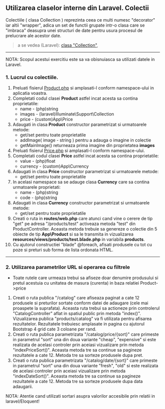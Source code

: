 
## Utilizarea claselor interne din Laravel. Colectii

Colectiile ( clasa Collection ) reprezinta ceea ce multi numesc "decorator" iar altii "wrapper", adica
un set de functii grupate intr-o clasa care se "imbraca" deasupra unei structuri de date pentru usura
procesul de prelucrare ale acestor date.

> a se vedea (Laravel):
[clasa "Collection"](https://laravel.com/docs/5.8/collections),




---

NOTA: Scopul acestui exercitiu este sa va obisnuiasca sa utilizati datele in Laravel. 

### 1. Lucrul cu colectiile.

1. Preluati fisierul [Product.php](./Product.php) si amplasati-l conform namespace-ului in aplicatia voastra.
2. Completati codul clasei **Product** astfel incat acesta sa contina proprietatile:
   * name - (php)string    
   * images - (laravel)Illuminate\Support\Collection
   * price - (custom)App\Price
3. Adaugati in clasa **Product** constructor parametrizat si urmatoarele metode:
   * get/set pentru toate proprietatile
   * addImage( image - string ) pentru a adauga o imagine in colectie
   * getMainImage() returneaza prima imagine din proprietatea **images**
4. Preluati fisierul [Price.php](./Price.php) si amplasati-l conform namespace-ului.
5. Completati codul clasei **Price** astfel incat acesta sa contina proprietatile:
   * value - (php)float    
   * currency - (custom)App\Currency
6. Adaugati in clasa **Price** constructor parametrizat si urmatoarele metode:
   * get/set pentru toate proprietatile
7. In acelasi namespace sa se adauge clasa **Currency** care sa contina urmatoarele proprietati:
   * name - (php)string 
   * code - (php)string
8. Adaugati in clasa **Currency** constructor parametrizat si urmatoarele metode:
   * get/set pentru toate proprietatile   
9. Creati o ruta in **routes/web.php** care atunci cand vine o cerere de tip "get" pe adresa "/products/test" activeaza metoda "test" din ProductController. Aceasta metoda trebuie sa genereze o colectie din 5 obiecte de tip **App\Product** si sa le transmita in vizualizarea **resources/views/products/test.blade.php** in variabila **products**.
10. Cu ajutorul constructiei "blade" @foreach, afisati produsele cu tot cu poze si preturi sub forma de lista ordonata HTML.

---



### 2. Utilizarea parametrilor URL si operarea cu filtrele
* Toate rutele care urmeaza trebui sa afiseze doar denumire produsului si pretul acestuia cu unitatea de masura (curenta) in baza relatiei Product->price


1. Creati o ruta publica "/catalog" care afiseaza paginat a cate 12 produsele si preturilor sortate conform datei de adaugare (cele mai proaspete la suprafata). Aceasta ruta trebui sa actioneze prin controlerul "CatalogController" aflat in spatiul public prin metoda "index()". Vizualizarea publica "products/catalog" va fi utilizata pentru afisarea rezultatelor. Rezultatele trebuiesc amplasate in pagina cu ajutorul Bootstrap 4 grid cate 3 coloane per rand. 
2. Creati o ruta publica parametrizata "/catalog/price/{sort}" care primeste in parametrul "sort" una din doua variante "cheap", "expensive" si este realizata de acelasi controler prin aceiasi vizualizare prin metoda "indexPriceSort()". Aceasta metoda tre sa continue sa pagineze rezultatele a cate 12. Metoda tre sa sorteze produsele dupa pret.
3. Creati o ruta publica parametrizata "/catalog/date/{sort}" care primeste in parametrul "sort" una din doua variante "fresh", "old" si este realizata de acelasi controler prin aceiasi vizualizare prin metoda "indexDateSort()". Aceasta metoda tre sa continue sa pagineze rezultatele a cate 12. Metoda tre sa sorteze produsele dupa data adaugarii.

NOTA: Atentie cand utilizati sortari asupra valorilor accesibile prin relatii in laravel/Eloquent!